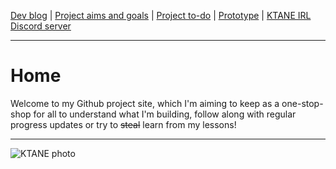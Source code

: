 [Dev blog](https://github.com/bcorwen/KeepTalkingOrTheMicrocontrollerExplodes/docs/devblog.md) | [Project aims and goals](https://github.com/bcorwen/KeepTalkingOrTheMicrocontrollerExplodes/docs/goals.md) | [Project to-do](https://github.com/bcorwen/KeepTalkingOrTheMicrocontrollerExplodes/docs/todo.md) | [Prototype](https://github.com/bcorwen/KeepTalkingOrTheMicrocontrollerExplodes/docs/prototype.md) | [KTANE IRL Discord server](https://discord.com/channels/711013430575890432)

---

# Home

Welcome to my Github project site, which I'm aiming to keep as a one-stop-shop for all to understand what I'm building, follow along with regular progress updates or try to ~~steal~~ learn from my lessons!

---

![KTANE photo](https://i.imgur.com/YTiykoY.jpg)

